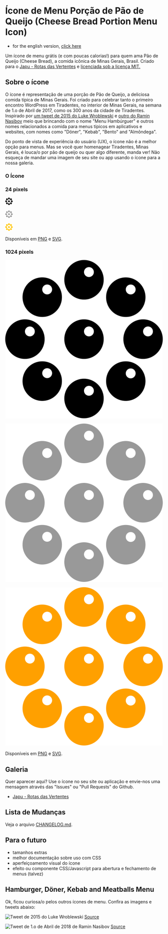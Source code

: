 # Ícone de Menu Porção de Pão de Queijo (Cheese Bread Portion Menu Icon)

* for the english version, [click here](README.md)

Um ícone de menu grátis (e com poucas calorias!) para quem ama Pão de Queijo (Cheese Bread), a comida icônica de Minas Gerais, Brasil. Criado para o [Japu - Rotas das Vertentes](https://www.japuapp.com.br/app/) e [licenciada sob a licença MIT.](LICENSE)

## Sobre o ícone

O ícone é representação de uma porção de Pão de Queijo, a deliciosa comida típica de Minas Gerais. Foi criado para celebrar tanto o primeiro encontro WordPress em Tiradentes, no interior de Minas Gerais, na semana de 1.o de Abril de 2017, como os 300 anos da cidade de Tiradentes. Inspirado por [um tweet de 2015 do Luke Wroblewski](https://twitter.com/lukew/status/591296890030915585) e [outro do Ramin Nasibov](https://twitter.com/RaminNasibov/status/980481387684859904) meio que brincando com o nome "Menu Hambúrguer" e outros nomes relacionados a comida para menus típicos em aplicativos e websites, com nomes como "Döner", "Kebab", "Bento" and "Almôndega".

Do ponto de vista de experiência do usuário (UX), o ícone não é a melhor opção para menus. Mas se você quer homenagear Tiradentes, Minas Gerais, é louca/o por pão de queijo ou quer algo diferente, manda ver! Não esqueça de mandar uma imagem de seu site ou app usando o ícone para a nossa galeria.

### O Ícone

### 24 pixels

![ÍCone Menu Porção de Pão de Queijo - Preto](/icons/png/24px/cheese-bread-portion-icon-black-24px.png)

![ÍCone Menu Porção de Pão de Queijo - Cinza](/icons/png/24px/cheese-bread-portion-icon-gray-24px.png)

![ÍCone Menu Porção de Pão de Queijo - Amarelo Japu](/icons/png/24px/cheese-bread-portion-icon-japu-yellow-24px.png)

Disponíveis em [PNG](/icons/png/24px/) e [SVG](/icons/svg/24px/).

### 1024 pixels

![ÍCone Menu Porção de Pão de Queijo - Preto](/icons/png/1024px/cheese-bread-portion-icon-black-1024px.png)

![ÍCone Menu Porção de Pão de Queijo - Cinza](/icons/png/1024px/cheese-bread-portion-icon-gray-1024px.png)

![ÍCone Menu Porção de Pão de Queijo - Amarelo Japu](/icons/png/1024px/cheese-bread-portion-icon-japu-yellow-1024px.png)

Disponíveis em [PNG](/icons/png/1024px/) e [SVG](/icons/svg/1024px/).

## Galeria

Quer aparecer aqui? Use o ícone no seu site ou aplicação e envie-nos uma mensagem através das "Issues" ou "Pull Requests" do Github.

- [Japu - Rotas das Vertentes](https://www.japuapp.com.br)

## Lista de Mudanças

Veja o arquivo [CHANGELOG.md](CHANGELOG.md).

## Para o futuro

- tamanhos extras
- melhor documentação sobre uso com CSS
- aperfeiçoamento visual do ícone
- efeito ou componente CSS/Javascript para abertura e fechamento de menus (talvez)

## Hamburger, Döner, Kebab and Meatballs Menu

Ok, ficou curiosa/o pelos outros ícones de menu. Confira as imagens e tweets abaixo:

![Tweet de 2015 do Luke Wroblewski](twitter-lukew-status-591296890030915585-a.jpg)
[Source](twitter-lukew-status-591296890030915585-a.jpg)

![Tweet de 1.o de Abril de 2018 de Ramin Nasibov](twitter-raminnasibov-status-980481387684859904.jpg)
[Source](https://twitter.com/RaminNasibov/status/980481387684859904)